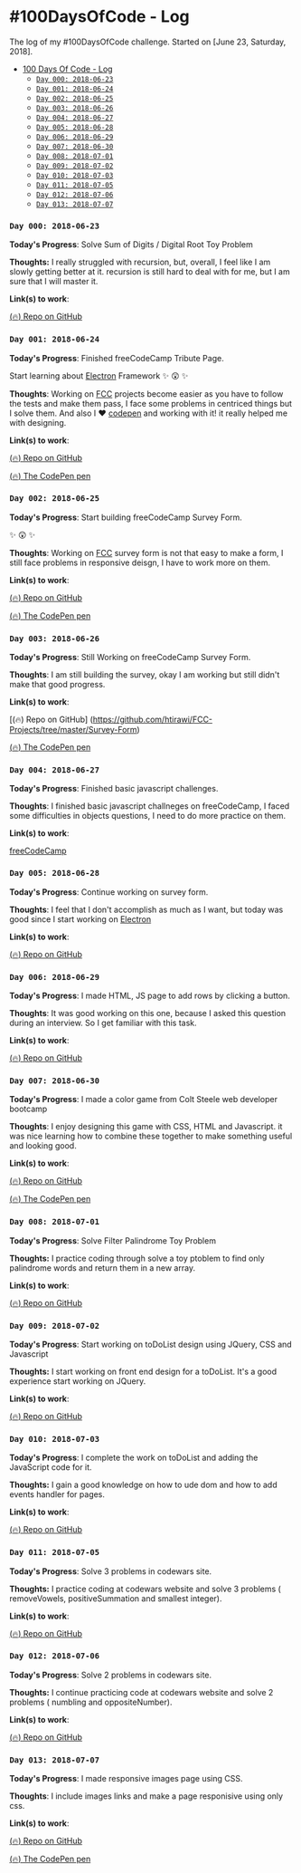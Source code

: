 # #100DaysOfCode - Log
The log of my #100DaysOfCode challenge. Started on [June 23, Saturday, 2018].

- [100 Days Of Code - Log](#100-days-of-code---log)
    - [`Day 000: 2018-06-23`](#day-000-2018-06-23)
    - [`Day 001: 2018-06-24`](#day-001-2018-06-24)
    - [`Day 002: 2018-06-25`](#day-002-2018-06-25)
    - [`Day 003: 2018-06-26`](#day-003-2018-06-26)
    - [`Day 004: 2018-06-27`](#day-004-2018-06-27)
    - [`Day 005: 2018-06-28`](#day-005-2018-06-28)
    - [`Day 006: 2018-06-29`](#day-006-2018-06-29)
    - [`Day 007: 2018-06-30`](#day-007-2018-06-30)
    - [`Day 008: 2018-07-01`](#day-008-2018-07-01)
    - [`Day 009: 2018-07-02`](#day-009-2018-07-02)
    - [`Day 010: 2018-07-03`](#day-010-2018-07-03)
    - [`Day 011: 2018-07-05`](#day-011-2018-07-05)
    - [`Day 012: 2018-07-06`](#day-012-2018-07-06)
    - [`Day 013: 2018-07-07`](#day-013-2018-07-07)
 

### `Day 000: 2018-06-23`

**Today's Progress**: Solve Sum of Digits / Digital Root Toy Problem

**Thoughts:** I really struggled with recursion, but, overall, I feel like I am slowly getting better at it. recursion is still hard to deal with for me, but I am sure that I will master it.

**Link(s) to work**:

[(:fire:) Repo on GitHub](https://github.com/htirawi/CoderbytePractice/blob/master/digitalRoot.js)


### `Day 001: 2018-06-24`

**Today's Progress**: Finished freeCodeCamp Tribute Page.

Start learning about [Electron](https://electronjs.org/) Framework :sparkles: :astonished: :sparkles:

**Thoughts**: Working on [FCC](https://www.freecodecamp.org/htirawi) projects become easier as you have to follow the tests and make them pass, I face some problems in centriced things but I solve them. And also I :heart: [codepen](https://codepen.io/htirawi) and working with it! it really helped me with designing.

**Link(s) to work**:

[(:fire:) Repo on GitHub](https://github.com/htirawi/FCC-Projects/tree/master/Tribute%20Page)

[(:fire:) The CodePen pen](https://codepen.io/htirawi/pen/pWaxor)


### `Day 002: 2018-06-25`

**Today's Progress**: Start building freeCodeCamp Survey Form.

:sparkles: :astonished: :sparkles:

**Thoughts**: Working on [FCC](https://www.freecodecamp.org/htirawi) survey form is not that easy to make a form, I still face problems in responsive deisgn, I have to work more on them.

**Link(s) to work**:

[(:fire:) Repo on GitHub](https://github.com/htirawi/FCC-Projects/tree/master/Survey-Form)

[(:fire:) The CodePen pen](https://codepen.io/htirawi/pen/YvOzpX)


### `Day 003: 2018-06-26`

**Today's Progress**: Still Working on freeCodeCamp Survey Form.


**Thoughts**: I am still building the survey, okay I am working but still didn't make that good progress.

**Link(s) to work**:

[(:fire:) Repo on GitHub] (https://github.com/htirawi/FCC-Projects/tree/master/Survey-Form)

[(:fire:) The CodePen pen](https://codepen.io/htirawi/pen/YvOzpX)


### `Day 004: 2018-06-27`

**Today's Progress**: Finished basic javascript challenges.


**Thoughts**: I finished basic javascript challneges on freeCodeCamp, I faced some difficulties in objects questions, I need to do more practice on them.

**Link(s) to work**:

[freeCodeCamp](https://www.freecodecamp.org/htirawi)


### `Day 005: 2018-06-28`

**Today's Progress**: Continue working on survey form.

**Thoughts**: I feel that I don't accomplish as much as I want, but today was good since I start working on [Electron](https://electronjs.org/)

**Link(s) to work**:

[(:fire:) Repo on GitHub](https://github.com/htirawi/FCC-Projects/tree/master/Survey-Form)


### `Day 006: 2018-06-29`

**Today's Progress**: I made HTML, JS page to add rows by clicking a button.

**Thoughts**: It was good working on this one, because I asked this question during an interview. So I get familiar with this task.

**Link(s) to work**:

[(:fire:) Repo on GitHub](https://github.com/htirawi/FCC-Projects/tree/master/dynmicallyAddRow)


### `Day 007: 2018-06-30`

**Today's Progress**: I made a color game from Colt Steele web developer bootcamp

**Thoughts**: I enjoy designing this game with CSS, HTML and Javascript. it was nice learning how to combine these together to make something useful and looking good.

**Link(s) to work**:

[(:fire:) Repo on GitHub](https://github.com/htirawi/FCC-Projects/tree/master/colorGame)

[(:fire:) The CodePen pen](https://codepen.io/htirawi/pen/ypEBqe)


### `Day 008: 2018-07-01`

**Today's Progress**: Solve Filter Palindrome Toy Problem

**Thoughts:** I practice coding through solve a toy ptoblem to find only palindrome words and return them in a new array.

**Link(s) to work**:

[(:fire:) Repo on GitHub](https://github.com/htirawi/FCC-Projects/blob/master/ToyProblems/palindromesFilter.js)


### `Day 009: 2018-07-02`

**Today's Progress**: Start working on toDoList design using JQuery, CSS and Javascript

**Thoughts:** I start working on front end design for a toDoList. It's a good experience start working on JQuery.

**Link(s) to work**:

[(:fire:) Repo on GitHub](https://github.com/htirawi/FCC-Projects/tree/master/toDoList)

### `Day 010: 2018-07-03`

**Today's Progress**: I complete the work on toDoList and adding the JavaScript code for it.

**Thoughts:** I gain a good knowledge on how to ude dom and how to add events handler for pages.

**Link(s) to work**: 

[(:fire:) Repo on GitHub](https://github.com/htirawi/FCC-Projects/tree/master/toDoList)

### `Day 011: 2018-07-05`

**Today's Progress**: Solve 3 problems in codewars site.

**Thoughts:** I practice coding at codewars website and solve 3 problems ( removeVowels, positiveSummation and smallest integer).

**Link(s) to work**:

[(:fire:) Repo on GitHub](https://github.com/htirawi/CoderbytePractice)


### `Day 012: 2018-07-06`

**Today's Progress**: Solve 2 problems in codewars site.

**Thoughts:** I continue practicing code at codewars website and solve 2 problems ( numbling and oppositeNumber).

**Link(s) to work**:

[(:fire:) Repo on GitHub](https://github.com/htirawi/CoderbytePractice)


### `Day 013: 2018-07-07`

**Today's Progress**: I made responsive images page using CSS.

**Thoughts**: I include images links and make a page responisive using only css.

**Link(s) to work**:

[(:fire:) Repo on GitHub](https://github.com/htirawi/FCC-Projects/tree/master/imageResponsive)

[(:fire:) The CodePen pen](https://codepen.io/htirawi/pen/gKVXKm)

